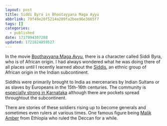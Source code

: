 ```yaml
---
layout: post
title: Siddi Byra in Bhootayyana Maga Ayyu
abbrlink: 79f49e20f5214a209fa2bee96e3665f7
tags: []
categories:
  - published
date: 1717994307288
updated: 1721824859527
---
```


In the movie [Boothayyana Maga Ayyu](https://en.wikipedia.org/wiki/Bhootayyana_Maga_Ayyu), there is a character called Siddi Byra, who is of African origin. I had always wondered what he was doing there of all places until I recently learned about the [Siddis](https://en.wikipedia.org/wiki/Siddis_of_Karnataka), an ethnic group of African origin in the Indian subcontinent.

Siddhis were primarily brought to India as mercenaries by Indian Sultans or as slaves by Europeans in the 15th-16th centuries. The community is [especially strong in Karnataka](https://web.archive.org/web/20070929122614/http://www.deccanherald.com/archives/mar202005/n1.asp) although there are pockets spread throughtout the subcontinent.

There are stories of these soldiers rising up to become generals and sometimes even rulers at various times. One famous figure being [Malik Amber](https://www.youtube.com/watch?v=VY9RIGEWD_o) from Ethiopia who ruled the Deccan for a while.
